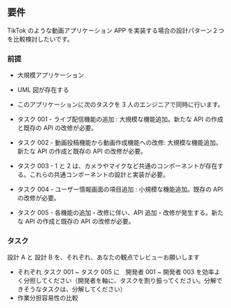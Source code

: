 ## 要件

TikTok のような動画アプリケーション APP を実装する場合の設計パターン２つを比較検討したいです。

### 前提

- 大規模アプリケーション
- UML 図が存在する
- このアプリケーションに次のタスクを 3 人のエンジニアで同時に行います。

- タスク 001 - ライブ配信機能の追加 : 大規模な機能追加。新たな API の作成と既存の API の改修が必要。
- タスク 002 - 動画投稿機能から動画作成機能への改修: 大規模な機能追加。新たな API の作成と既存の API の改修が必要。
- タスク 003 - 1 と 2 は、カメラやマイクなど共通のコンポーネントが存在する。これらの共通コンポーネントの設計と実装が必要。
- タスク 004 - ユーザー情報画面の項目追加 : 小規模な機能追加。既存の API の改修が必要。
- タスク 005 - 各機能の追加・改修に伴い、API 追加・改修が発生する。新たな API の作成と既存の API の改修が必要。

### タスク

設計 A と 設計 B を、それぞれ、あなたの観点でレビューお願いします

- それぞれ タスク 001 ~ タスク 005 に　開発者 001 ~ 開発者 003 を効率よく分担してください（開発者を軸に、タスクを割り振ってください。分解できそうなタスクは、分解してください）
- 作業分担容易性の比較
